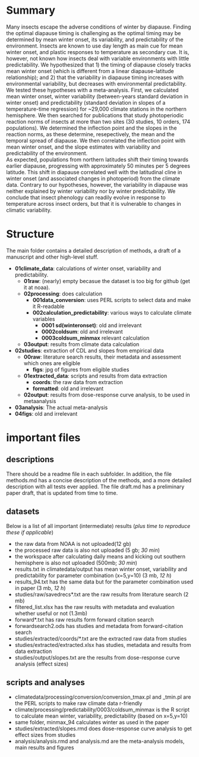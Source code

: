

# Summary    

Many insects escape the adverse conditions of winter by diapause. Finding the optimal diapause timing is challenging as the optimal timing may be determined by mean winter onset, its variability, and predictability of the environment. Insects are known to use day length as main cue for mean winter onset, and plastic responses to temperature as secondary cue. It is, however, not known how insects deal with variable environments with little predictability. We hypothesized that 1) the timing of diapause closely tracks mean winter onset (which is different from a linear diapause-latitude relationship); and 2) that the variability in diapause timing increases with environmental variability, but decreases with environmental predictability. 
We tested these hypotheses with a meta-analysis. First, we calculated mean winter onset, winter variability (between-years standard deviation in winter onset) and predictability (standard deviation in slopes of a temperature-time regression) for ~29,000 climate stations in the northern hemisphere. We then searched for publications that study photoperiodic reaction norms of insects at more than two sites (30 studies, 10 orders, 174 populations). We determined the inflection point and the slopes in the reaction norms, as these determine, resepectively, the mean and the temporal spread of diapause. We then correlated the inflection point with mean winter onset, and the slope estimates with variability and predictability of the environment.  
As expected, populations from northern latitudes shift their timing towards earlier diapause, progressing with approximately 50 minutes per 5 degrees latitude.  This shift in diapause correlated well with the latitudinal cline in winter onset (and associated changes in photoperiod) from the climate data. Contrary to our hypotheses, however, the variability in diapause was neither explained by winter variability nor by winter predictability. We conclude that insect phenology can readily evolve in response to temperature across insect orders, but that it is vulnerable to changes in climatic variability. 

# Structure  
The main folder contains a detailed description of methods, a draft of a manuscript and other high-level stuff. 

* __01climate_data__: calculations of winter onset, variability and predictability. 
  * __01raw__: (nearly) empty becasue the dataset is too big for github (get it at noaa). 
  * __02processing__: does calculation
    * __001data_conversion__: uses PERL scripts to select data and make it R-readable
    * __002calculation_predictability__: various ways to calculate climate variables
      * __0001 sd(winteronset)__: old and irrelevant
      * __0002coldsum__: old and irrelevant
      * __0003coldsum_minmax__ relevant calculation
  * __03output__: results from climate data calculation
* __02studies__: extraction of CDL and slopes from empirical data
  * __00raw__: literature search results, their metadata and assessment which ones are eligible
    * __figs__: jpg of figures from eligible studies
  * __01extracted_data__: scripts and results from data extraction
    * __coords__: the raw data from extraction
    * __formatted__: old and irrelevant
  * __02output__: results from dose-response curve analysis, to be used in metaanalysis
* __03analysis__: The actual meta-analysis
* __04figs__: old and irrelevant

# important files  
## descriptions  
There should be a readme file in each subfolder. In addition, the file methods.md has a concise description of the methods, and a more detailed description with all tests ever applied. The file draft.md has a preliminary paper draft, that is updated from time to time.

## datasets  
Below is a list of all important (intermediate) results (_plus time to reproduce these if applicable_)
* the raw data from NOAA is not uploaded(12 gb)
* the processed raw data is also not uploaded (5 gb; _30 min_)
* the workspace after calculating daily means and kicking out southern hemisphere is also not uploaded (500mb; _30 min_)
* results.txt in climatedata/output has mean winter onset, variability and predictability for parameter combination (x=5,y=10) (3 mb, _12 h_)
* results_94.txt has the same data but for the parameter combination used in paper (3 mb, _12 h_)
* studies/raw/savedrecs*.txt are the raw results from literature search (2 mb)
* filtered_list.xlsx has the raw results with metadata and evaluation whether useful or not (1.3mb)
* forward*.txt has raw results form forward citation search
* forwardsearch2.ods has studies and metadata from forward-citation search
* studies/extracted/coords/*.txt are the extracted raw data from studies
* studies/extracted/extracted.xlsx has studies, metadata and results from data extraction
* studies/output/slopes.txt are the results from dose-response curve analysis (effect sizes)

## scripts and analyses  
* climatedata/processing/conversion/conversion_tmax.pl and _tmin.pl are the PERL scripts to make raw climate data r-friendly
* climate/processing/predictability/0003/coldsum_minmax is the R script to calculate mean winter, variability, predictability (based on x=5,y=10)
* same folder, minmax_94 calculates winter as used in the paper
* studies/extracted/slopes.rmd does dose-response curve analysis to get effect sizes from studies
* analysis/analysis.rmd and analysis.md are the meta-analysis models, main results and figures